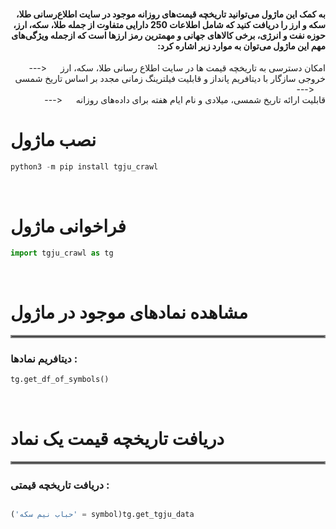 <div dir="rtl" align="right">

####  به کمک این ماژول می‌توانید تاریخچه قیمت‌های روزانه موجود در سایت اطلاع‌رسانی طلا، سکه و ارز را دریافت کنید که شامل اطلاعات 250 دارایی متفاوت از جمله طلا،   سکه، ارز، حوزه نفت و انرژی، برخی کالاهای جهانی و مهمترین رمز ارزها است که ازجمله ویژگی‌های مهم این ماژول می‌توان به موارد زیر اشاره کرد:

امکان دسترسی به تاریخچه قیمت ها در سایت اطلاع رسانی طلا، سکه، ارز &emsp; <--- &emsp;  <br />
خروجی سازگار با دیتافریم پانداز و قابلیت فیلترینگ زمانی مجدد بر اساس تاریخ شمسی  &emsp; <--- &emsp;  <br />
قابلیت ارائه تاریخ شمسی، میلادی و نام ایام هفته برای داده‌های روزانه  &emsp; <--- &emsp;  <br />
</div>

<div dir="rtl" align="left">

# نصب ماژول

</div>

```python
python3 -m pip install tgju_crawl
```


<p>&nbsp;</p>

<div dir="rtl" align="left">

# فراخوانی ماژول


</div>


```python
import tgju_crawl as tg
```

<p>&nbsp;</p>

<div dir="rtl" align="left">

# مشاهده نمادهای موجود در ماژول
<hr style="border:2px solid gray"> </hr>


### : دیتافریم نمادها

</div>

```python
tg.get_df_of_symbols()
```


<div dir="rtl" align="left">

<p>&nbsp;</p>

<div dir="rtl" align="left">

# دریافت تاریخچه قیمت یک نماد
<hr style="border:2px solid gray"> </hr>


### : دریافت تاریخچه قیمتی

</div>

```python

tg.get_tgju_data(symbol = 'حباب نیم سکه')

```
